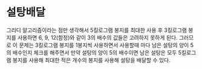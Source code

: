 # 설탕배달
그리디 알고리즘이라는 점만 생각해서 5킬로그램 봉지를 최대한 사용 후 3킬로그램 봉지를 사용하면 6, 9, 12(함정)와 같이 3의 배수의 값들은 고려하지 못하게 된다. 그러므로 이 문제는 3킬로그램 봉지를 1봉지씩 사용하면서 사용할때 마다 남은 설탕의 양이 5의 배수인지 체크를 해주면서 만약 설탕의 양이 5의 배수이면 남은 설탕은 모두 5킬로그램 봉지를 사용해 최대한 적은 개수의 봉지를 사용해 설탕을 배달할 수 있다.